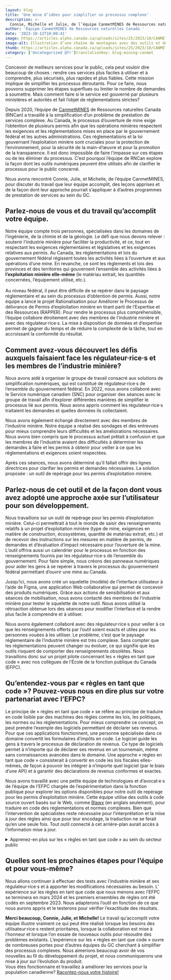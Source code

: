 ```yaml
---
layout: blog
title: 'Une mine d’idées pour simplifier un processus complexe'
description: >-
  Connie, Michelle et Julie, de l’équipe CanmetMINES de Ressources naturelles Canada, nous expliquent les expériences que leur équipe mène avec les règles en tant que code pour aider à simplifier le processus de demande de permis d’exploitation minière.
author: 'Équipe CanmetMINES de Ressources naturelles Canada '
date: '2023-10-12T10:00:41'
image: https://articles.alpha.canada.ca/uploads/sites/25/2023/10/CANMET_Mining_Blog_FRENCH1.png
image-alt: Illustration d’une chaîne de montagnes avec des outils et des ampoules au premier plan pour représenter de nouvelles idées.
thumb: https://articles.alpha.canada.ca/uploads/sites/25/2023/10/CANMET_Mining_Blog_FRENCH1.png
category: ['Uncategorized @fr']translationKey: blog-mining-canmet
---
```


<p>Concevoir de meilleurs services pour le public, cela peut vouloir dire beaucoup de choses&nbsp;: rendre ces services plus faciles à utiliser et à comprendre, plus sécurisés, plus rapides et plus fiables. Cette mission implique de simplifier les processus déroutants. Pour ce faire, nous pouvons supprimer les étapes superflues ou limiter le nombre de demandes à soumettre. Mais comment faire si le service est gouverné par plusieurs ministères et autorités et fait l’objet de réglementations strictes?</p>



<p>Depuis 2020, l’équipe de <a href="https://ressources-naturelles.canada.ca/nos-ressources-naturelles/mines-materiaux/recherche-et-innovation-minieres-canmetmines/25100" target="_blank" rel="noreferrer noopener">CanmetMINES</a> de Ressources naturelles Canada (RNCan) a travaillé à la simplification d’un problème de prestation de services complexe. Au Canada, le processus d’ouverture de mine exige l’obtention de plusieurs permis afin que les opérations minières respectent les exigences et les réglementations mises en place par le gouvernement fédéral et les autres administrations. Ces réglementations et la loi gouvernant l’exploitation minière sont cruciales pour la protection de l’environnement, pour la sécurité de la main-d’œuvre et pour la promotion de la transparence. Il est donc impossible de faire l’impasse sur ces étapes ou de les éliminer du processus. C’est pourquoi l’équipe de RNCan explore la façon dont les outils numériques peuvent être utilisés afin de clarifier le processus pour le public concerné.&nbsp;</p>



<p>Nous avons rencontré Connie, Julie, et Michelle, de l’équipe CanmetMINES, pour discuter du travail que leur équipe accomplit, des leçons apprises et de la façon dont leur approche pourrait s’appliquer à d’autres programmes de prestation de services au sein du GC.&nbsp;</p>



<h2 class="wp-block-heading" id="h-parlez-nous-de-vous-et-du-travail-qu-accomplit-votre-equipe">Parlez-nous de vous et du travail qu’accomplit votre équipe.</h2>



<p>Notre équipe compte trois personnes, spécialisées dans les domaines de l’ingénierie, de la chimie et de la géologie. Le défi que nous devons relever&nbsp;: soutenir l’industrie minière pour faciliter la productivité, et ce, tout en respectant les exigences réglementaires et législatives et les exigences relatives aux permis. Au Canada, les réglementations et lois du gouvernement fédéral régissent toutes les activités liées à l’ouverture et aux opérations d’une mine. En revanche, ce sont les règlements et lois des provinces et des territoires qui gouvernent l’ensemble des activités liées à <strong>l’exploitation minière elle-même</strong> (le matériau extrait, les quantités concernées, l’équipement utilisé, etc.).<br><br>Au niveau fédéral, il peut être difficile de se repérer dans le paysage réglementaire et au sein du processus d’obtention de permis. Aussi, notre équipe a lancé le projet Rationalisation pour Améliorer le Processus de délivrance de Permis d’exploitation minière en tirant parti de l’Expertise et des Ressources (RAPPER). Pour rendre le processus plus compréhensible, l’équipe collabore étroitement avec des membres de l’industrie minière et avec des régulateur·rice·s. La mise à disposition de données et d’expertise permet de gagner du temps et de réduire la complexité de la tâche, tout en accroissant la conformité du résultat.&nbsp;</p>



<h2 class="wp-block-heading" id="h-comment-avez-vous-decouvert-les-defis-auxquels-faisaient-face-les-regulateur-rice-s-et-les-membres-de-l-industrie-miniere">Comment avez-vous découvert les défis auxquels faisaient face les régulateur·rice·s et les membres de l’industrie minière?</h2>



<p>Nous avons aidé à organiser le groupe de travail consacré aux solutions de simplification numériques, qui est constitué de régulateur·rice·s de l’ensemble du gouvernement fédéral. En 2022, nous avons collaboré avec le Service numérique canadien (SNC) pour organiser des séances avec le groupe de travail afin d’explorer différentes manières de simplifier le processus lié aux permis. Nous avons appris comment les régulateur·rice·s traitaient les demandes et quelles données ils collectaient.</p>



<p>Nous avons également échangé directement avec des membres de l’industrie minière. Notre équipe a réalisé des sondages et des entrevues pour mieux comprendre leurs difficultés et les améliorations nécessaires. Nous avons bien compris que le processus actuel prêtait à confusion et que les membres de l’industrie avaient des difficultés à déterminer les demandes à faire et les permis à obtenir pour veiller à ce que les réglementations et exigences soient respectées.</p>



<p>Après ces séances, nous avons déterminé qu’il fallait offrir des lignes directrices pour clarifier les permis et demandes nécessaires. La solution proposée&nbsp;: un outil de repérage pour les permis d’exploitation minière.&nbsp;</p>



<h2 class="wp-block-heading" id="h-parlez-nous-de-cet-outil-et-de-la-facon-dont-vous-avez-adopte-une-approche-axee-sur-l-utilisateur-pour-son-developpement-nbsp">Parlez-nous de cet outil et de la façon dont vous avez adopté une approche axée sur l’utilisateur pour son développement.&nbsp;</h2>



<p>Nous travaillons sur un outil de repérage pour les permis d’exploitation minière. Celui-ci permettrait à tout le monde de saisir des renseignements relatifs à un projet d’exploitation minière (type de mine, exigences en matière de construction, écosystèmes, quantité de matériau extrait, etc.) et de recevoir des instructions sur les mesures en matière de permis, de demandes et d’évaluation d’impact nécessaire pour l’ouverture de la mine. L’outil offrira aussi un calendrier pour le processus en fonction des renseignements fournis par les régulateur·rice·s de l’ensemble du gouvernement. Pour faire simple, nous créons des panneaux numériques pour aider les gens à se repérer à travers le processus du gouvernement fédéral permettant d’ouvrir une mine au Canada.&nbsp;</p>



<p>Jusqu’ici, nous avons créé un squelette (modèle) de l’interface utilisateur à l’aide de Figma, une application Web collaborative qui permet de concevoir des produits numériques. Grâce aux actions de sensibilisation et aux séances de mobilisation, nous avons contacté des membres de l’industrie minière pour tester le squelette de notre outil. Nous avons utilisé la rétroaction obtenue lors des séances pour modifier l’interface et la rendre plus facile à comprendre et à utiliser.</p>



<p>Nous avons également collaboré avec des régulateur·rice·s pour veiller à ce que les renseignements offerts par l’outil soient exacts et utiles pour les personnes vouées à les utiliser. Le problème, c’est que le paysage réglementaire de l’industrie minière est très complexe. Sans compter que les réglementations peuvent changer ou évoluer, ce qui signifie que les outils risquent de comporter des renseignements obsolètes. Nous travaillons donc sur un projet pilote concernant les «&nbsp;règles en tant que code&nbsp;» avec nos collègues de l’École de la fonction publique du Canada (EFPC).&nbsp;</p>



<h2 class="wp-block-heading" id="h-qu-entendez-vous-par-nbsp-regles-en-tant-que-code-nbsp-pouvez-vous-nous-en-dire-plus-sur-votre-partenariat-avec-l-efpc-nbsp">Qu’entendez-vous par «&nbsp;règles en tant que code&nbsp;»? Pouvez-vous nous en dire plus sur votre partenariat avec l’EFPC?&nbsp;</h2>



<p>Le principe de «&nbsp;règles en tant que code&nbsp;» se réfère au principe de traduire en code lisible par des machines des règles comme les lois, les politiques, les normes ou les réglementations. Pour mieux comprendre ce concept, on peut prendre l’exemple des logiciels permettant de déclarer ses revenus. Pour que ces applications fonctionnent, une personne spécialisée dans ce domaine convertit les formulaires d’impôts en code. Le logiciel guide les gens à travers le processus de déclaration de revenus. Ce type de logiciels permet à n’importe qui de déclarer ses revenus en un tournemain, même sans connaissances avancées dans le domaine. Une approche «&nbsp;règles en tant que code&nbsp;» consisterait à convertir en code les lois fiscales elles-mêmes, de façon à pouvoir les intégrer à n’importe quel logiciel (par le biais d’une API) et à garantir des déclarations de revenus conformes et exactes.</p>



<p>Nous avons travaillé avec une petite équipe de technologues et d’avocat·e·s de l’équipe de l’EFPC chargée de l’expérimentation dans la fonction publique pour explorer les options disponibles pour notre outil de repérage pour les permis d’exploitation minière. Cette équipe utilise des outils à code source ouvert basés sur le Web, comme <a href="https://www.blawx.com/" target="_blank" rel="noreferrer noopener">Blawx</a> (en anglais seulement), pour traduire en code des réglementations et normes complexes. Bien que l’intervention de spécialistes reste nécessaire pour l’interprétation et la mise à jour des règles ainsi que pour leur encodage, la traduction ne se ferait qu’en une seule fois. Tout outil connecté à cet arrière-plan aurait accès à l’information mise à jour.</p>



<details class="wp-block-cds-snc-accordion"><summary>Apprenez-en plus sur les «&nbsp;règles en tant que code&nbsp;» au sein du secteur public</summary>
<p>L’EFPC a collaboré avec des partenaires de l’ensemble du gouvernement fédéral pour créer des règles utilisables sur machine. Voici quelques vidéos utiles qui expliquent ce concept en se basant sur des éléments appris lors des projets pilotes initiaux.</p>



<ul>
<li>​​<a href="https://www.youtube.com/watch?v=HkfHJK8Jl4g&amp;list=PLaVanXjNJwPuHkF6bxPyAyO4gEHS5hIzM&amp;index=4" target="_blank" rel="noreferrer noopener">Première partie&nbsp;: Règles en tant que code</a> (Partie&nbsp;1 — EFPC)</li>



<li><a href="https://www.youtube.com/watch?v=KTr_MkF4gb8&amp;list=PLaVanXjNJwPuHkF6bxPyAyO4gEHS5hIzM&amp;index=3" target="_blank" rel="noreferrer noopener">Deuxième partie&nbsp;: Règles en tant que code</a> (Partie&nbsp;2 — EFPC)&nbsp;</li>
</ul>



<p>L’EFPC collabore avec la Communauté des régulateurs fédéraux, le Programme du travail et le Ministère de la Justice pour créer des règles utilisables sur machine. En collaboration avec les entités de réglementations et de législation du gouvernement fédéral, l’équipe de l’EFPC chargée de l’expérimentation dans la fonction publique espère utiliser les règles en tant que code pour veiller à ce que les politiques, les législations, les normes et les règlements soient plus faciles à comprendre, à interpréter et à appliquer. Pour en apprendre davantage sur le travail de cette équipe, ou pour discuter des façons dont les règles en tant que code pourraient s’appliquer à votre programme de prestation de services, contactez <a href="mailto:incubate-incuber@csps-efpc.gc.ca">incubate-incuber@csps-efpc.gc.ca</a>.</p>
</details>



<h2 class="wp-block-heading">Quelles sont les prochaines étapes pour l’équipe et pour vous-même?&nbsp;</h2>



<p>Nous allons continuer à effectuer des tests avec l’industrie minière et ses régulateur·rice·s et à apporter les modifications nécessaires au besoin. L’ expérience sur les règles en tant que code que nous menons avec l’EFPC se terminera en mars&nbsp;2024 et les premiers ensembles de règles ont été codés en septembre&nbsp;2023. Nous adapterons l’outil en fonction de ce que nous aurons appris et le testerons pour vérifier l’exactitude des résultats.</p>



<p><strong>Merci beaucoup, Connie, Julie, et Michelle!</strong> Le travail qu’accomplit votre équipe illustre vraiment ce qui peut être réalisé lorsque les besoins des utilisateur·rice·s restent prioritaires, lorsque la collaboration est mise à l’honneur et lorsque l’on essaie de nouveaux outils pour résoudre des problèmes existants. L’expérience sur les « règles en tant que code » ouvre de nombreuses portes pour d’autres équipes du GC cherchant à simplifier des processus complexes. Nous aimerions beaucoup avoir de vos nouvelles au fil du développement du projet, et nous communiquerons une mise à jour sur l’évolution du produit. <br>Vous êtes fonctionnaire et travaillez à améliorer les services pour la population canadienne? <a href="mailto:cds-snc@servicecanada.gc.ca">Racontez-nous votre histoire!</a></p>

